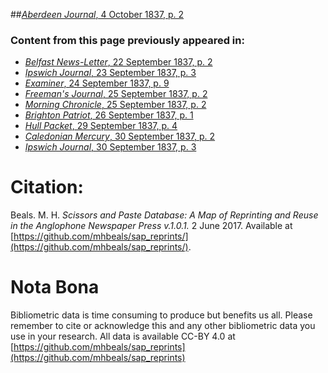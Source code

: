 ##[*Aberdeen Journal*, 4 October 1837, p. 2](https://mhbeals.github.io/sap_html/Aberdeen-Journal/Aberdeen-Journal-4-October-1837-p-2)

### Content from this page previously appeared in:
+ [*Belfast News-Letter*, 22 September 1837, p. 2](https://mhbeals.github.io/sap_html/Belfast-News-Letter/Belfast-News-Letter-22-September-1837-p-2)
+ [*Ipswich Journal*, 23 September 1837, p. 3](https://mhbeals.github.io/sap_html/Ipswich-Journal/Ipswich-Journal-23-September-1837-p-3)
+ [*Examiner*, 24 September 1837, p. 9](https://mhbeals.github.io/sap_html/Examiner/Examiner-24-September-1837-p-9)
+ [*Freeman's Journal*, 25 September 1837, p. 2](https://mhbeals.github.io/sap_html/Freeman's-Journal/Freeman's-Journal-25-September-1837-p-2)
+ [*Morning Chronicle*, 25 September 1837, p. 2](https://mhbeals.github.io/sap_html/Morning-Chronicle/Morning-Chronicle-25-September-1837-p-2)
+ [*Brighton Patriot*, 26 September 1837, p. 1](https://mhbeals.github.io/sap_html/Brighton-Patriot/Brighton-Patriot-26-September-1837-p-1)
+ [*Hull Packet*, 29 September 1837, p. 4](https://mhbeals.github.io/sap_html/Hull-Packet/Hull-Packet-29-September-1837-p-4)
+ [*Caledonian Mercury*, 30 September 1837, p. 2](https://mhbeals.github.io/sap_html/Caledonian-Mercury/Caledonian-Mercury-30-September-1837-p-2)
+ [*Ipswich Journal*, 30 September 1837, p. 3](https://mhbeals.github.io/sap_html/Ipswich-Journal/Ipswich-Journal-30-September-1837-p-3)
                    
# Citation: 

Beals. M. H. *Scissors and Paste Database: A Map of Reprinting and Reuse in the Anglophone Newspaper Press v.1.0.1.* 2 June 2017. Available at [https://github.com/mhbeals/sap_reprints/](https://github.com/mhbeals/sap_reprints/). 
                    
# Nota Bona

Bibliometric data is time consuming to produce but benefits us all. Please remember to cite or acknowledge this and any other bibliometric data you use in your research. All data is available CC-BY 4.0 at [https://github.com/mhbeals/sap_reprints](https://github.com/mhbeals/sap_reprints)